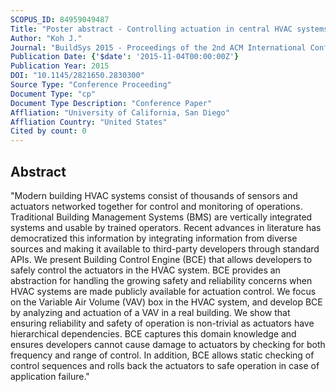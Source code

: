 ```yaml
---
SCOPUS_ID: 84959049487
Title: "Poster abstract - Controlling actuation in central HVAC systems in buildings"
Author: "Koh J."
Journal: "BuildSys 2015 - Proceedings of the 2nd ACM International Conference on Embedded Systems for Energy-Efficient Built"
Publication Date: {'$date': '2015-11-04T00:00:00Z'}
Publication Year: 2015
DOI: "10.1145/2821650.2830300"
Source Type: "Conference Proceeding"
Document Type: "cp"
Document Type Description: "Conference Paper"
Affliation: "University of California, San Diego"
Affliation Country: "United States"
Cited by count: 0
---
```


## Abstract
"Modern building HVAC systems consist of thousands of sensors and actuators networked together for control and monitoring of operations. Traditional Building Management Systems (BMS) are vertically integrated systems and usable by trained operators. Recent advances in literature has democratized this information by integrating information from diverse sources and making it available to third-party developers through standard APIs. We present Building Control Engine (BCE) that allows developers to safely control the actuators in the HVAC system. BCE provides an abstraction for handling the growing safety and reliability concerns when HVAC systems are made publicly available for actuation control. We focus on the Variable Air Volume (VAV) box in the HVAC system, and develop BCE by analyzing and actuation of a VAV in a real building. We show that ensuring reliability and safety of operation is non-trivial as actuators have hierarchical dependencies. BCE captures this domain knowledge and ensures developers cannot cause damage to actuators by checking for both frequency and range of control. In addition, BCE allows static checking of control sequences and rolls back the actuators to safe operation in case of application failure."

